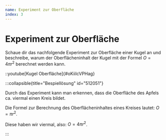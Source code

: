 ```yaml
---
name: Experiment zur Oberfläche
index: 3
---
```


# Experiment zur Oberfläche

Schaue dir das nachfolgende Experiment zur Oberfläche einer Kugel an und beschreibe, warum der Oberflächeninhalt der Kugel mit der Formel $O=4\pi r^2$ berechnet werden kann.

::youtube[Kugel Oberfläche]{#oKiiIcVPHag}

:::collapsible{title="Bespiellösung" id="512051"}

Durch das Experiment kann man erkennen, dass die Oberfläche des Apfels ca. viermal einen Kreis bildet. 

Die Formel zur Berechnung des Oberflächeninhaltes eines Kreises lautet: $O=\pi r^2$.

Diese haben wir viermal, also: $O=4\pi r^2$.

:::
